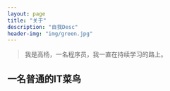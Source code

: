 ```yaml
---
layout: page
title: "关于"
description: "自我Desc" 
header-img: "img/green.jpg"
---
```


> 我是高杨，一名程序员，我一直在持续学习的路上。

## 一名普通的IT菜鸟







